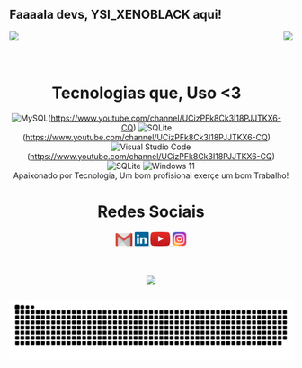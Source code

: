 ## Faaaala devs, YSI_XENOBLACK aqui!

<div>
  
  <img  height="180em" src="https://github-readme-stats.vercel.app/api?username=MarktheDevpro&show_icons=true&theme=great-gatsby&include_all_commits=true&count_private=true"/>
  <img align="right" height="180em" src="https://github-readme-stats.vercel.app/api/top-langs/?username=MarktheDevpro&layout=compact&langs_count=16&theme=great-gatsby"/>
</div>
<br>

<div  align="center"> 
  <div style="display: inline_block"><br>
 
  <h1 align="center">Tecnologias que, Uso <3</h1>
  
   </div>     
 
    

    
  ![MySQL](https://img.shields.io/badge/mysql-4479A1.svg?style=for-the-badge&logo=mysql&logoColor=white)(https://www.youtube.com/channel/UCizPFk8Ck3I18PJJTKX6-CQ) 
    ![SQLite](https://img.shields.io/badge/sqlite-%2307405e.svg?style=for-the-badge&logo=sqlite&logoColor=white)(https://www.youtube.com/channel/UCizPFk8Ck3I18PJJTKX6-CQ) 
  ![Visual Studio Code](https://img.shields.io/badge/Visual%20Studio%20Code-0078d7.svg?style=for-the-badge&logo=visual-studio-code&logoColor=white)(https://www.youtube.com/channel/UCizPFk8Ck3I18PJJTKX6-CQ) 
     ![SQLite](https://img.shields.io/badge/sqlite-%2307405e.svg?style=for-the-badge&logo=sqlite&logoColor=white)
     ![Windows 11](https://img.shields.io/badge/Windows%2011-%230079d5.svg?style=for-the-badge&logo=Windows%2011&logoColor=white)
  <br>
  Apaixonado por Tecnologia, Um bom profisional exerçe um bom Trabalho!

  <h1 align="center">Redes Sociais</h1>
    <a href = "https://www.youtube.com/@MARKTheDEVPro/featured">
      <img width="30" src="gmail.svg">
    </a>
    <a href = "https://www.youtube.com/@MARKTheDEVPro/featured">
      <img width="25" src="linkedin.svg">
    </a>
    <a href = "https://www.youtube.com/@MARKTheDEVPro/featured">
      <img width="35" src="youtube.svg">
    </a>
    <a href = "https://www.youtube.com/@MARKTheDEVPro/featured">
      <img width="25" src="instagram.png">
    </a>
</div>


 <h1 align="center">
    <img src="https://readme-typing-svg.herokuapp.com/?font=Righteous&size=35&center=true&vCenter=true&width=500&height=70&duration=4000&lines=olá!+👋;+me+chamo+Mark+Oliveira!;" />  
  </h1>
  
 <img alt="snake eating my contributions" src="https://raw.githubusercontent.com/salesp07/salesp07/output/github-contribution-grid-snake-dark.svg" />

 

 
